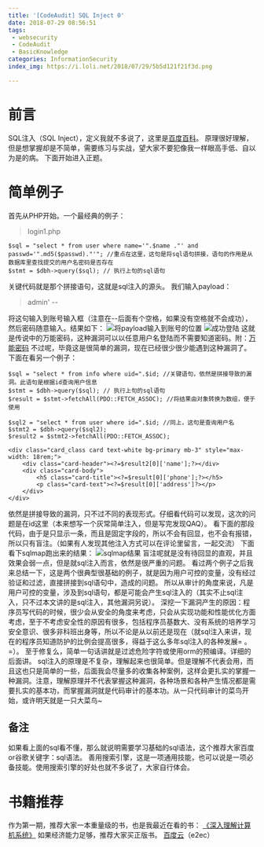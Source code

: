 ```yaml
---
title: '[CodeAudit] SQL Inject 0'
date: 2018-07-29 08:56:51
tags:
 - websecurity
 - CodeAudit
 - BasicKnowledge
categories: InformationSecurity
index_img: https://i.loli.net/2018/07/29/5b5d121f21f3d.png

---
```

# 前言
  SQL注入（SQL Inject），定义我就不多说了，这里是[百度百科](https://baike.baidu.com/item/SQL注入)。
  原理很好理解，但是想掌握却是不简单，需要练习与实战，望大家不要犯像我一样眼高手低、自以为是的病。
  下面开始进入正题。
# 简单例子
首先从PHP开始。一个最经典的例子：
> login1.php
```
$sql = "select * from user where name='".$name ."' and passwd='".md5($passwd)."'"; //重点在这里，这句是将sql语句拼接，语句的作用是从数据库里查找提交的用户名密码是否存在
$stmt = $dbh->query($sql); // 执行上句的sql语句
```
关键代码就是那个拼接语句，这就是sql注入的源头。
我们输入payload：
> admin' --&nbsp;

将这句输入到账号输入框（注意在--后面有个空格，如果没有空格就不会成功），然后密码随意输入。结果如下：
![将payload输入到账号的位置](https://i.loli.net/2018/07/29/5b5d5b702ce1e.png "将payload输入到账号的位置")
![成功登陆](https://i.loli.net/2018/07/29/5b5d5bf616885.png "成功登陆")
这就是传说中的万能密码，这种漏洞可以以任意用户名登陆而不需要知道密码。附：[万能密码](https://www.cnblogs.com/Downtime/p/7648182.html)
不过呢，毕竟这是很简单的漏洞，现在已经很少很少能遇到这种漏洞了。
下面在看另一个例子：
```
$sql = "select * from info where uid=".$id; //关键语句，依然是拼接导致的漏洞。此语句是根据id查询用户信息
$stmt = $dbh->query($sql); // 执行上句的sql语句
$result = $stmt->fetchAll(PDO::FETCH_ASSOC); //将结果由对象转换为数组，便于使用

$sql2 = "select * from user where id=".$id; //同上，这句是查询用户名
$stmt2 = $dbh->query($sql2);
$result2 = $stmt2->fetchAll(PDO::FETCH_ASSOC);
```
```
<div class="card_class card text-white bg-primary mb-3" style="max-width: 18rem;">
    <div class="card-header"><?=$result2[0]['name'];?></div>
    <div class="card-body">
        <h5 class="card-title"><?=$result[0]['phone'];?></h5>
        <p class="card-text"><?=$result[0]['address']?></p>
    </div>
</div>
```
依然是拼接导致的漏洞，只不过不同的表现形式。仔细看代码可以发现，这次的问题是在id这里（本来想写一个灰常简单注入，但是写完发现QAQ）。
看下面的那段代码，由于是只显示一条，而且是固定字段的，所以不会有回显，也不会有报错，所以只有盲注。（如果有人发现其他注入方式可以在评论里留言，一起交流）
下面看下sqlmap跑出来的结果：
![sqlmap结果](https://i.loli.net/2018/07/29/5b5dcba58ee1a.png "sqlmap结果")
盲注呢就是没有待回显的直观，并且效果会弱一点，但是就sql注入而言，依然是很严重的问题。
看过两个例子之后我来总结一下，这是两个很典型很基础的例子，就是因为用户可控的变量，没有经过验证和过滤，直接拼接到sql语句中，造成的问题。
所以从审计的角度来说，凡是用户可控的变量，涉及到sql语句，都是可能会产生sql注入的（其实不止sql注入，只不过本文讲的是sql注入，其他漏洞另说）。
深挖一下漏洞产生的原因：程序员写代码的时候，很少会从安全的角度来考虑，只会从实现功能和性能优化方面考虑，至于不考虑安全性的原因有很多，包括程序员基数大、没有系统的培养学习安全意识、很多非科班出身等，所以不论是从以前还是现在（就sql注入来讲，现在的程序员知道防护的比例会提高很多，得益于这么多年sql注入的各种发展= 。=）。
至于修复么，简单一句话讲就是过滤危险字符或使用orm的预编译。详细的后面讲。
sql注入的原理是不复杂，理解起来也很简单。但是理解不代表会用，而且这也只是简单的一些，后面我会尽量多的收集各种案例，这样会更扎实的掌握一种漏洞。注意，理解原理并不代表掌握这种漏洞，各种场景和各种产生情况都是需要扎实的基本功，而掌握漏洞就是代码审计的基本功。从一只代码审计的菜鸟开始，或许明天就是一只大菜鸟~
## 备注
如果看上面的sql看不懂，那么就说明需要学习基础的sql语法，这个推荐大家百度or谷歌关键字：sql语法。
善用搜索引擎，这是一项通用技能，也可以说是一项必备技能。使用搜索引擎的好处也就不多说了，大家自行体会。
# 书籍推荐
作为第一期，推荐大家一本重量级的书，也是我最近在看的书：
[《深入理解计算机系统》](http://product.dangdang.com/24106647.html)
如果经济能力足够，推荐大家买正版书。
[百度云](https://pan.baidu.com/s/1KpMLl77fvthgzypapy5inA "e2ec")（e2ec）

